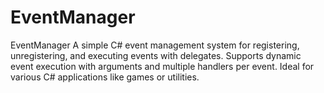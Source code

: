 # EventManager
EventManager A simple C# event management system for registering, unregistering, and executing events with delegates. Supports dynamic event execution with arguments and multiple handlers per event. Ideal for various C# applications like games or utilities.
